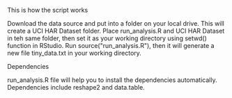 
This is how the script works

Download the data source and put into a folder on your local drive. This will create a UCI HAR Dataset folder.
Place run_analysis.R and UCI HAR Dataset in teh same folder, then set it as your working directory using setwd() function in RStudio.
Run source("run_analysis.R"), then it will generate a new file tiny_data.txt in your working directory.

Dependencies

run_analysis.R file will help you to install the dependencies automatically. Dependencies include reshape2 and data.table.
